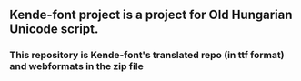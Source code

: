 ## Kende-font project is a project for Old Hungarian Unicode script.
### This repository is Kende-font's translated repo (in ttf format) and webformats in the zip file
